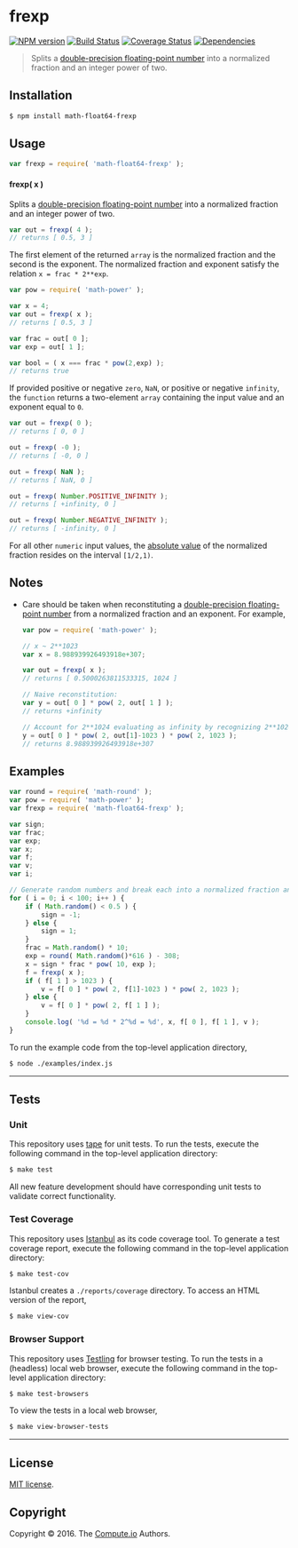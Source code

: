 frexp
===
[![NPM version][npm-image]][npm-url] [![Build Status][build-image]][build-url] [![Coverage Status][coverage-image]][coverage-url] [![Dependencies][dependencies-image]][dependencies-url]

> Splits a [double-precision floating-point number][ieee754] into a normalized fraction and an integer power of two.


## Installation

``` bash
$ npm install math-float64-frexp
```


## Usage

``` javascript
var frexp = require( 'math-float64-frexp' );
```

#### frexp( x )

Splits a [double-precision floating-point number][ieee754] into a normalized fraction and an integer power of two.

``` javascript
var out = frexp( 4 );
// returns [ 0.5, 3 ]
```

The first element of the returned `array` is the normalized fraction and the second is the exponent. The normalized fraction and exponent satisfy the relation `x = frac * 2**exp`.

``` javascript
var pow = require( 'math-power' );

var x = 4;
var out = frexp( x );
// returns [ 0.5, 3 ]

var frac = out[ 0 ];
var exp = out[ 1 ];

var bool = ( x === frac * pow(2,exp) );
// returns true
```

If provided positive or negative `zero`, `NaN`, or positive or negative `infinity`, the `function` returns a two-element `array` containing the input value and an exponent equal to `0`.

``` javascript
var out = frexp( 0 );
// returns [ 0, 0 ]

out = frexp( -0 );
// returns [ -0, 0 ]

out = frexp( NaN );
// returns [ NaN, 0 ]

out = frexp( Number.POSITIVE_INFINITY );
// returns [ +infinity, 0 ]

out = frexp( Number.NEGATIVE_INFINITY );
// returns [ -infinity, 0 ]
```

For all other `numeric` input values, the [absolute value][math-abs] of the normalized fraction resides on the interval `[1/2,1)`.


## Notes

*	Care should be taken when reconstituting a [double-precision floating-point number][ieee754] from a normalized fraction and an exponent. For example,

	``` javascript
	var pow = require( 'math-power' );

	// x ~ 2**1023
	var x = 8.988939926493918e+307;

	var out = frexp( x );
	// returns [ 0.5000263811533315, 1024 ]

	// Naive reconstitution:
	var y = out[ 0 ] * pow( 2, out[ 1 ] );
	// returns +infinity

	// Account for 2**1024 evaluating as infinity by recognizing 2**1024 = 2**1 * 2**1023:
	y = out[ 0 ] * pow( 2, out[1]-1023 ) * pow( 2, 1023 );
	// returns 8.988939926493918e+307
	```


## Examples

``` javascript
var round = require( 'math-round' );
var pow = require( 'math-power' );
var frexp = require( 'math-float64-frexp' );

var sign;
var frac;
var exp;
var x;
var f;
var v;
var i;

// Generate random numbers and break each into a normalized fraction and an integer power of two...
for ( i = 0; i < 100; i++ ) {
	if ( Math.random() < 0.5 ) {
		sign = -1;
	} else {
		sign = 1;
	}
	frac = Math.random() * 10;
	exp = round( Math.random()*616 ) - 308;
	x = sign * frac * pow( 10, exp );
	f = frexp( x );
	if ( f[ 1 ] > 1023 ) {
		v = f[ 0 ] * pow( 2, f[1]-1023 ) * pow( 2, 1023 );
	} else {
		v = f[ 0 ] * pow( 2, f[ 1 ] );
	}
	console.log( '%d = %d * 2^%d = %d', x, f[ 0 ], f[ 1 ], v );
}
```

To run the example code from the top-level application directory,

``` bash
$ node ./examples/index.js
```


---
## Tests

### Unit

This repository uses [tape][tape] for unit tests. To run the tests, execute the following command in the top-level application directory:

``` bash
$ make test
```

All new feature development should have corresponding unit tests to validate correct functionality.


### Test Coverage

This repository uses [Istanbul][istanbul] as its code coverage tool. To generate a test coverage report, execute the following command in the top-level application directory:

``` bash
$ make test-cov
```

Istanbul creates a `./reports/coverage` directory. To access an HTML version of the report,

``` bash
$ make view-cov
```


### Browser Support

This repository uses [Testling][testling] for browser testing. To run the tests in a (headless) local web browser, execute the following command in the top-level application directory:

``` bash
$ make test-browsers
```

To view the tests in a local web browser,

``` bash
$ make view-browser-tests
```

<!-- [![browser support][browsers-image]][browsers-url] -->


---
## License

[MIT license](http://opensource.org/licenses/MIT).


## Copyright

Copyright &copy; 2016. The [Compute.io][compute-io] Authors.


[npm-image]: http://img.shields.io/npm/v/math-float64-frexp.svg
[npm-url]: https://npmjs.org/package/math-float64-frexp

[build-image]: http://img.shields.io/travis/math-io/float64-frexp/master.svg
[build-url]: https://travis-ci.org/math-io/float64-frexp

[coverage-image]: https://img.shields.io/codecov/c/github/math-io/float64-frexp/master.svg
[coverage-url]: https://codecov.io/github/math-io/float64-frexp?branch=master

[dependencies-image]: http://img.shields.io/david/math-io/float64-frexp.svg
[dependencies-url]: https://david-dm.org/math-io/float64-frexp

[dev-dependencies-image]: http://img.shields.io/david/dev/math-io/float64-frexp.svg
[dev-dependencies-url]: https://david-dm.org/dev/math-io/float64-frexp

[github-issues-image]: http://img.shields.io/github/issues/math-io/float64-frexp.svg
[github-issues-url]: https://github.com/math-io/float64-frexp/issues

[tape]: https://github.com/substack/tape
[istanbul]: https://github.com/gotwarlost/istanbul
[testling]: https://ci.testling.com

[compute-io]: https://github.com/compute-io/
[ieee754]: https://en.wikipedia.org/wiki/IEEE_754-1985
[math-abs]: https://github.com/math-io/abs
